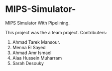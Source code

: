 # MIPS-Simulator-
MIPS Simulator With Pipelining.

This project was the a team project. 
Contributers:
1. Ahmad Tarek Mansour.
2. Menna El Sayed
3. Ahmad Amr Ismael
4. Alaa Hussein Muharram
5. Sarah Desouky

